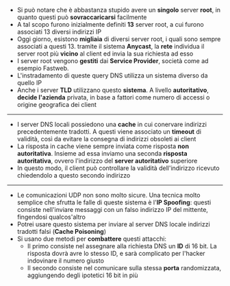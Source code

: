 * Si può notare che è abbastanza stupido avere un __singolo__ server __root__, in quanto questi può __sovraccaricarsi__ facilmente
* A tal scopo furono inizialmente definiti __13__ server root, a cui furono associati 13 diversi indirizzi IP
* Oggi giorno, esistono __migliaia__ di diversi server root, i quali sono sempre associati a questi 13. tramite il sistema __Anycast__, la __rete__ individua il server root più __vicino__ al client ed invia la sua richiesta ad esso
* I server root vengono __gestiti__ dai __Service Provider__, società come ad esempio Fastweb.
* L'instradamento di queste query DNS utilizza un sistema diverso da quello IP
* Anche i server __TLD__ utilizzano questo __sistema__. A livello __autoritativo__, __decide l'azienda__ privata, in base a fattori come numero di accessi o origine geografica dei client
---
* I server DNS locali possiedono una __cache__ in cui conervare indirizzi precedentemente tradotti. A questi viene associato un __timeout__ di validità, così da evitare la consegna di indirizzi obsoleti ai client
* La risposta in cache viene sempre inviata come risposta __non autoritativa__. Insieme ad essa inviamo una seconda __risposta autoritativa__, ovvero l'indirizzo del __server autoritativo__ superiore
* In questo modo, il client può controllare la validità dell'indirizzo ricevuto chiedendolo a questo secondo indirizzo
---
* Le comunicazioni UDP non sono molto sicure. Una tecnica molto semplice che sfrutta le falle di queste sistema è l'__IP Spoofing__: questi consiste nell'inviare messaggi con un falso indirizzo IP del mittente, fingendosi qualcos'altro
* Potrei usare questo sistema per inviare al server DNS locale indirizzi tradotti falsi (__Cache Poisoning__)
* Si usano due metodi per __combattere__ questi attacchi:
	* Il primo consiste nel assegnare alla richiesta DNS un __ID__ di 16 bit. La risposta dovrà avre lo stesso ID, e sarà complicato per l'hacker indovinare il numero giusto
	* Il secondo consiste nel comunicare sulla stessa __porta__ randomizzata, aggiungendo degli ipotetici 16 bit in più